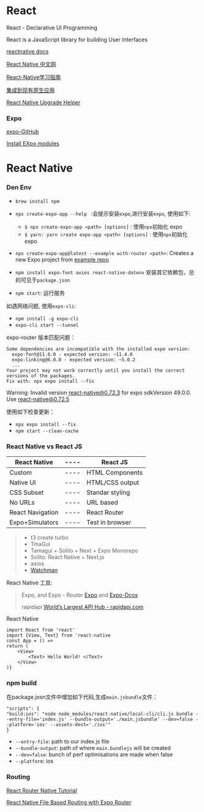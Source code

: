 # React

React - Declarative UI Programming

React is a JavaScript library for building User Interfaces

[reactnative docs](https://reactnative.dev/docs/getting-started)

[React Native 中文网](https://reactnative.cn/docs/getting-started)

[React-Native学习指南](https://github.com/reactnativecn/react-native-guide)

[集成到现有原生应用](https://reactnative.cn/docs/integration-with-existing-apps?language=swift#2-事件处理)

[React Native Upgrade Helper](https://react-native-community.github.io/upgrade-helper/?from=0.71.3&to=0.72.3)

### Expo
[expo-GitHub](https://github.com/expo/expo)

[Install EXpo modules](https://docs.expo.dev/bare/installing-expo-modules/)


# React Native

### Den Env


* `brew install npm`
* `npx create-expo-app --help ` :会提示安装`expo`,进行安装`expo`, 使用如下:

	* `$ npx create-expo-app <path> [options]` : 使用`npx`初始化 expo
	* `$ yarn: yarn create expo-app <path> [options]` : 使用`npx`初始化 expo
	
* `npx create-expo-app@latest --example with-router <path>`: Creates a new Expo project from [example repo](https://github.com/expo/examples)
* `npm install expo-font axios react-native-dotenv` 安装其它依赖包，总的可见于`package.json`
* `npm start`: 运行服务

如遇网络问题, 使用`expo-cli`:

* `npm install -g expo-cli`
* `expo-cli start --tunnel`

expo-router 版本匹配问题：

```
Some dependencies are incompatible with the installed expo version:
  expo-font@11.6.0 - expected version: ~11.4.0
  expo-linking@6.0.0 - expected version: ~5.0.2
  ...
Your project may not work correctly until you install the correct versions of the packages.
Fix with: npx expo install --fix
```

Warning: Invalid version react-native@0.72.3 for expo sdkVersion 49.0.0. Use react-native@0.72.5

使用如下检查更新：

* `npx expo install --fix`
* `npm start --clean-cache`


### React Native vs React JS

|React Native|----|React JS|
|----|----|----|
|Custom|----|HTML Components|
|Native UI|----|HTML/CSS output|
|CSS Subset|----|Standar styling|
|No URLs|----|URL based|
|React Navigation|----|React Router|
|Expo+Simulators|----|Test in browser|


> * t3 create turbo
> * TmaGui
> * Tamagui + Solito + Next + Expo Monorepo
> * Solito: React Native + Next.js
> * axios
> * [Watchman](https://facebook.github.io/watchman/)

React Native 工具:

> Expo, and Expo - Router [Expo](https://github.com/expo/expo) and [Expo-Dcos](https://docs.expo.dev/routing/introduction/)
> 
> rapidapi [World’s Largest API Hub - rapidapi.com](https://rapidapi.com)
> 

React Native

```
import React from 'react'
import {View, Text} from 'react-native
const App = () =>
return (
	<View>
		<Text> Hello World! </Text>
	</View>
)}
```

### npm build

在package.josn文件中增加如下代码,生成`main.jsbundle`文件：

```
"scripts": {
"build:ios": "node node_modules/react-native/local-cli/cli.js bundle --entry-file='index.js' --bundle-output='./main.jsbundle' --dev=false --platform='ios' --assets-dest='./ios'"
}
```

* `--entry-file`: path to our index.js file
* `--bundle-output`: path of where `main.bundlejs` will be created
* `--dev=false`: bunch of perf optimisations are made when false
* `--platform`: ios



### Routing

[React Router Native Tutorial](https://www.youtube.com/watch?v=VYSIT2leZ1g)

[React Native File Based Routing with Expo Router](https://galaxies.dev/react-native-file-based-routing)




